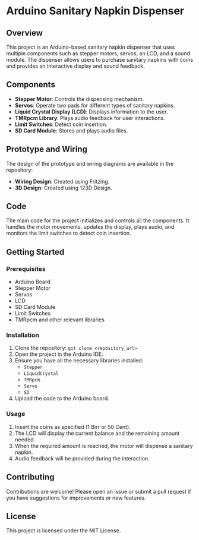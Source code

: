 # Arduino Sanitary Napkin Dispenser

## Overview
This project is an Arduino-based sanitary napkin dispenser that uses multiple components such as stepper motors, servos, an LCD, and a sound module. The dispenser allows users to purchase sanitary napkins with coins and provides an interactive display and sound feedback.

## Components
- **Stepper Motor**: Controls the dispensing mechanism.
- **Servos**: Operate two pads for different types of sanitary napkins.
- **Liquid Crystal Display (LCD)**: Displays information to the user.
- **TMRpcm Library**: Plays audio feedback for user interactions.
- **Limit Switches**: Detect coin insertion.
- **SD Card Module**: Stores and plays audio files.

## Prototype and Wiring
The design of the prototype and wiring diagrams are available in the repository:
- **Wiring Design**: Created using Fritzing.
- **3D Design**: Created using 123D Design.

## Code
The main code for the project initializes and controls all the components. It handles the motor movements, updates the display, plays audio, and monitors the limit switches to detect coin insertion.

## Getting Started
### Prerequisites
- Arduino Board
- Stepper Motor
- Servos
- LCD
- SD Card Module
- Limit Switches
- TMRpcm and other relevant libraries

### Installation
1. Clone the repository: `git clone <repository_url>`
2. Open the project in the Arduino IDE.
3. Ensure you have all the necessary libraries installed:
    - `Stepper`
    - `LiquidCrystal`
    - `TMRpcm`
    - `Servo`
    - `SD`
4. Upload the code to the Arduino board.

### Usage
1. Insert the coins as specified (1 Birr or 50 Cent).
2. The LCD will display the current balance and the remaining amount needed.
3. When the required amount is reached, the motor will dispense a sanitary napkin.
4. Audio feedback will be provided during the interaction.

## Contributing
Contributions are welcome! Please open an issue or submit a pull request if you have suggestions for improvements or new features.

## License
This project is licensed under the MIT License.
